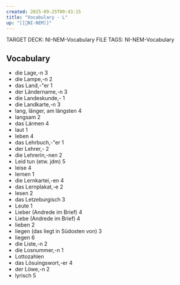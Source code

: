 ```yaml
---
created: 2025-09-25T09:43:15
title: "Vocabulary - L"
up: "[[📖NI-NEM]]"
---
```


TARGET DECK: NI-NEM-Vocabulary
FILE TAGS: NI-NEM-Vocabulary

## Vocabulary

- die Lage,-n 3
- die Lampe,-n 2
- das Land,-"er 1
- der Ländername,-n 3
- die Landeskunde,- 1
- die Landkarte,-n 3
- lang, länger, am längsten 4
- langsam 2
- das Lärmen 4
- laut 1
- leben 4
- das Lehrbuch,-"er 1
- der Lehrer,- 2
- die Lehrerin,-nen 2
- Leid tun (etw. jdm) 5
- leise 4
- lernen 1
- die Lernkartei,-en 4
- das Lernplakat,-e 2
- lesen 2
- das Letzeburgisch 3
- Leute 1
- Lieber (Andrede im Brief) 4
- Liebe (Andrede im Brief) 4
- lieben 2
- liegen (das liegt in Südosten von) 3
- liegen 6
- die Liste,-n 2
- die Losnummer,-n 1
- Lottozahlen
- das Lösuingswort,-er 4
- der Löwe,-n 2
- lyrisch 5
